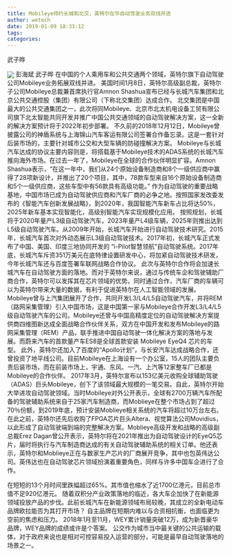 ```yaml
---
title: Mobileye缔约长城和北交，英特尔在华自动驾驶业务双线并进
author: wetech
date: 2019-01-09 18:33:12
tags: 
categories: 
---
```

武子晔
<!-- more -->
<img align="center" border="0" src="https://imgcdn.yicai.com/uppics/images/2019/01/d3e8289269152ece470b35052137bb37.jpg" />
彭海斌
武子晔
在中国的个人乘用车和公共交通两个领域，英特尔旗下自动驾驶公司Mobileye业务拓展双线并进。
美国时间1月8日，英特尔高级副总裁，英特尔子公司Mobileye总裁兼首席执行官Amnon Shashua宣布已经与长城汽车集团和北京公共交通控股（集团）有限公司（下称北交集团）达成合作。
北交集团是中国最大的公共交通集团之一，此次将同Mobileye、北京市北太机电设备工贸有限公司旗下北太智能共同开发并推广中国公共交通领域的自动驾驶解决方案，这一全新的解决方案预计将于2022年初步部署。
不久前的2018年12月12日，Mobileye曾披露公司的神盾系统与上海锦山汽车客运有限公司签署合作备忘录。这是一套针对后装市场的，主要针对城市公交和大型车辆的防碰撞解决方案。
Mobileye与长城汽车达成的协议主要内容则是，将搭载基于Mobileye技术的ADAS系统的长城汽车推向海外市场。在过去一年了，Mobileye在全球的合作伙伴明显扩容。Amnon Shashua表示，“在这一年中，我们从24个原始设备制造商和8个一级供应商中赢得了28项新设计，并推出了20个项目，其中，78款车型来自16个原始设备制造商和5个一级供应商，这些车型中有56款具有高级功能。”
作为自动驾驶的重要战略基地，中国市场已成为自动驾驶供应商和汽车厂商的必争之地。按照国家发改委发布的《智能汽车创新发展战略》，到2020年，我国智能汽车新车占比将达50%，2025年新车基本实现智能化，高级别智能汽车实现规模化应用。
按照规划，长城将于2020年量产L3级自动驾驶汽车，2023年量产L4级车辆，2025年则推出达到L5级自动驾驶汽车。从2009年开始，长城汽车开始进行自动驾驶技术研究。2015年，长城汽车首次对外动态展示L3级自动驾驶技术。2017年初，长城汽车正式发布了中国、美国、印度三地协同开发的 “i-Pilot智慧领航”自动驾驶系统。2017年底，长城汽车斥资351万美元在底特律设置研发中心，将加紧自动驾驶技术研发，今年长城汽车还与百度签署车联网战略合作协议。
此次与英特尔合作将会加速长城汽车在自动驾驶方面的落地。而对于英特尔来说，通过与传统车企和驾驶辅助厂商合作，英特尔可以发挥其在芯片领域的优势。同时通过合作，汽车厂商的车辆可以为英特尔带来大量的数据，有利于促进英特尔在人工智能领域的发展。
Mobileye曾与上汽集团展开了合作，共同开发L3/L4/L5自动驾驶汽车，并将REM（路网采集管理）引入中国市场，这是中国第一家与Mobileye合作开发L3/L4/L5级自动驾驶汽车的公司。Mobileye还曾与中国高精度定位的自动驾驶解决方案提供商四维图新达成全面战略合作伙伴关系，双方在中国开发和发布Mobileye的路网采集管理（REM）产品，联手推进中国自动驾驶一体化解决方案的落地与发展。而蔚来汽车的首款量产车ES8是全球首款安装 Mobileye EyeQ4 芯片的车型。
此外，英特尔还加入了百度的“Apollo计划”，与长安汽车达成战略合作，还曾投资了地平线公司。目前Mobileye在上海设有一个办公室，15人的团队主要负责后装市场，而在前装市场上，宇通、东风、一汽、上汽等12家整车厂已都是Mobileye的合作伙伴。
2017年3月，英特尔宣布以153亿美元收购全球辅助驾驶（ADAS）巨头Mobileye，创下了该领域最大规模的一笔交易。自此，英特尔开始大举进攻自动驾驶领域。当时Mobileye对外公开表示，全球有2700万辆汽车所配备的驾驶辅助系统来自于25家汽车制造商，而Moblieye在整个市场占到了超过70％份额，到2019年底，预计安装Moblieye相关系统的汽车将超过10万台左右。
在此之前，英特尔还先后收购了FPGA芯片巨头Altera、视觉算法公司Movidius，以此形成了自动驾驶端到端的完整解决方案。Moblieye高级开发和战略的高级副总裁Erez Dagan曾公开表示，英特尔将在2021年推出为自动驾驶设计的EyeQ5芯片，届时将执行与汽车制造商达成的有关自动驾驶辅助系统的相关订单。他还表示，英特尔和Moblieye正在与数家生产芯片的厂商展开竞争，其中也包英伟达公司。英伟达也在自动驾驶芯片领域扮演着重要角色，同样与许多中国车企进行了合作。
 
 
在短短的13个月时间里跌幅超过65%。其市值也缩水了近1700亿港元，目前总市值不足920亿港元。
随着双积分产业政策落地的临近，各大车企加快了在新能源领域投放产品的步伐。此前长城汽车在新能源领域布局较晚，其成立的全新电动车品牌欧拉能否为其打开市场？
自主品牌在短期内难以与合资相抗衡，也面临更为空前的焦虑和压力。
2018年1月至11月，WEY累计销量突破12万，成为新晋豪华品牌，WEY品牌的成绩或许是个答案。
公交作为城市当中最关键的公共运输的载体，对于政府来说也是相对可控容易投入运营的部分，可能是最早自动驾驶落地的场景之一。
